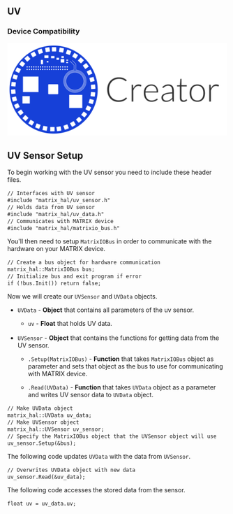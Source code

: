 <h2 style="padding-top:0">UV</h2>

### Device Compatibility
<img class="creator-compatibility-icon" src="../../img/creator-icon.svg">

<br/>

## UV Sensor Setup

To begin working with the UV sensor you need to include these header files.

```language-cpp
// Interfaces with UV sensor
#include "matrix_hal/uv_sensor.h"
// Holds data from UV sensor
#include "matrix_hal/uv_data.h"
// Communicates with MATRIX device
#include "matrix_hal/matrixio_bus.h"
```

You'll then need to setup `MatrixIOBus` in order to communicate with the hardware on your MATRIX device.

```language-cpp
// Create a bus object for hardware communication
matrix_hal::MatrixIOBus bus;
// Initialize bus and exit program if error
if (!bus.Init()) return false;
```

Now we will create our `UVSensor` and `UVData` objects.

* `UVData` - **Object** that contains all parameters of the uv sensor.

    * `uv` - **Float** that holds UV data.

    <div class="inline-bullet-fix" style="margin-top:15.6px;"/>

* `UVSensor` - **Object** that contains the functions for getting data from the UV sensor.

    * `.Setup(MatrixIOBus)` - **Function** that takes `MatrixIOBus` object as parameter and sets that object as the bus to use for communicating with MATRIX device.

    * `.Read(UVData)` - **Function** that takes `UVData` object as a parameter and writes UV sensor data to `UVData` object.


```language-cpp
// Make UVData object
matrix_hal::UVData uv_data;
// Make UVSensor object
matrix_hal::UVSensor uv_sensor;
// Specify the MatrixIOBus object that the UVSensor object will use
uv_sensor.Setup(&bus);
```

The following code updates `UVData` with the data from `UVSensor`.

```language-cpp
// Overwrites UVData object with new data
uv_sensor.Read(&uv_data); 
```

The following code accesses the stored data from the sensor.

```language-cpp
float uv = uv_data.uv;
```
</details>